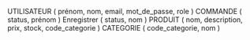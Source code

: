 UTILISATEUR ( prénom, nom, email, mot_de_passe, role )
COMMANDE ( status, prénom )
Enregistrer ( status, nom )
PRODUIT ( nom, description, prix, stock, code_categorie )
CATEGORIE ( code_categorie, nom ) 